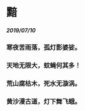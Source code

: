 <style>
  .page-header>a{display:none;}
  .site-footer{display:none;}
</style>
# 黯
##### 2019/07/10
### 寒夜苦雨落，孤灯影婆娑。
### 天地无限大，蚊蝇何其多！
### 荒山腐枯木，死水无漩涡。
### 黄沙漫古道，灯下舞飞蛾。
